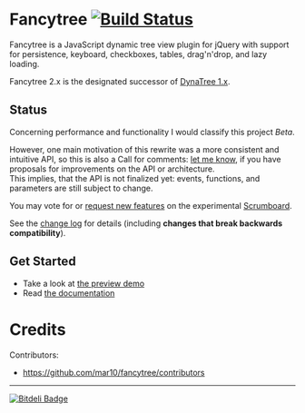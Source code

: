 # Fancytree [![Build Status](https://travis-ci.org/mar10/fancytree.png?branch=master)](https://travis-ci.org/mar10/fancytree)

Fancytree is a JavaScript dynamic tree view plugin for jQuery with support for 
persistence, keyboard, checkboxes, tables, drag'n'drop, and lazy loading.

Fancytree 2.x is the designated successor of [DynaTree 1.x](https://code.google.com/p/dynatree/).


## Status

Concerning performance and functionality I would classify this project *Beta*.

However, one main motivation of this rewrite was a more consistent and intuitive 
API, so this is also a Call for comments: [let me know], if you have proposals 
for improvements on the API or architecture.  
This implies, that the API is not finalized yet: events, functions, and parameters
are still subject to change.  

You may vote for or [request new features](https://trello.com/c/qivETP2H) 
on the experimental [Scrumboard](https://trello.com/b/0eSYdyQv).

See the [change log](https://github.com/mar10/fancytree/blob/master/CHANGELOG.md) 
for details (including **changes that break backwards compatibility**).


## Get Started

  * Take a look at [the preview demo](http://wwwendt.de/tech/fancytree/demo)
  * Read [the documentation](https://github.com/mar10/fancytree/wiki)


# Credits

Contributors:

*  <https://github.com/mar10/fancytree/contributors>


----

[![Bitdeli Badge](https://d2weczhvl823v0.cloudfront.net/mar10/fancytree/trend.png)](https://bitdeli.com/free "Bitdeli Badge")

[let me know]: http://groups.google.com/group/dynatree
